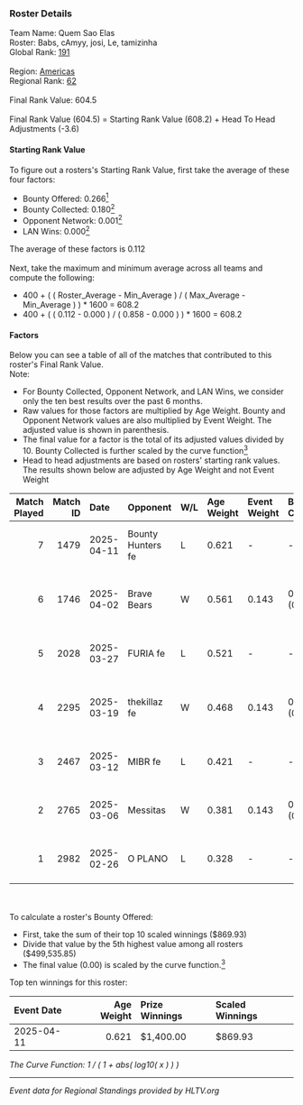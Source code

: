 ### Roster Details<br />
Team Name: Quem Sao Elas<br />
Roster: Babs, cAmyy, josi, Le, tamizinha<br />
Global Rank: [191](../../standings_global_2025_07_07.md)<br />
<br />
Region: [Americas]( ../../standings_americas_2025_07_07.md)<br />
Regional Rank: [62]( ../../standings_americas_2025_07_07.md)<br />
<br />
Final Rank Value:  604.5<br />
<br />
Final Rank Value (604.5) = Starting Rank Value (608.2) + Head To Head Adjustments (-3.6)<br />

#### Starting Rank Value<br />
To figure out a rosters's Starting Rank Value, first take the average of these four factors:<br />
- Bounty Offered: 0.266[<sup>1</sup>](#table2)
- Bounty Collected: 0.180[<sup>2</sup>](#table1)
- Opponent Network: 0.001[<sup>2</sup>](#table1)
- LAN Wins: 0.000[<sup>2</sup>](#table1)

The average of these factors is 0.112<br />
<br />
Next, take the maximum and minimum average across all teams and compute the following:<br />
- 400 + ( ( Roster_Average - Min_Average ) / ( Max_Average - Min_Average ) ) * 1600 = 608.2
- 400 + ( ( 0.112 - 0.000 ) / ( 0.858 - 0.000 ) ) * 1600 = 608.2


#### Factors<br />
Below you can see a table of all of the matches that contributed to this roster's Final Rank Value.<br />
Note:<br />

- For Bounty Collected, Opponent Network, and LAN Wins, we consider only the ten best results over the past 6 months.
- Raw values for those factors are multiplied by Age Weight. Bounty and Opponent Network values are also multiplied by Event Weight. The adjusted value is shown in parenthesis.
- The final value for a factor is the total of its adjusted values divided by 10. Bounty Collected is further scaled by the curve function[<sup>3</sup>](#curveFunction)
- Head to head adjustments are based on rosters' starting rank values. The results shown below are adjusted by Age Weight and not Event Weight
<span id="table1"></span><br />


| Match Played | Match ID | Date       | Opponent          | W/L | Age Weight | Event Weight | Bounty Collected | Opponent Network | LAN Wins  | H2H Adj. | Roster                               |
| -: | -: | :- | :- | :- | :- | :- | :- | :- | :- | -: | :- |
|            7 |     1479 | 2025-04-11 | Bounty Hunters fe | L   | 0.621      | -            | -                | -                | -         |   -10.36 | Babs, cAmyy, josi, Le, tamizinha     |
|            6 |     1746 | 2025-04-02 | Brave Bears       | W   | 0.561      | 0.143        | 0.001 (0.000)    | 0.000 (0.000)    | 0 (0.000) |     6.11 | annaEX, Babs, cAmyy, Le, tamizinha   |
|            5 |     2028 | 2025-03-27 | FURIA fe          | L   | 0.521      | -            | -                | -                | -         |    -1.53 | annaEX, Babs, cAmyy, josi, Le        |
|            4 |     2295 | 2025-03-19 | thekillaz fe      | W   | 0.468      | 0.143        | 0.001 (0.000)    | 0.066 (0.004)    | 0 (0.000) |     7.04 | annaEX, Babs, cAmyy, josi, tamizinha |
|            3 |     2467 | 2025-03-12 | MIBR fe           | L   | 0.421      | -            | -                | -                | -         |    -5.56 | annaEX, Babs, cAmyy, josi, Le        |
|            2 |     2765 | 2025-03-06 | Messitas          | W   | 0.381      | 0.143        | 0.001 (0.000)    | 0.019 (0.001)    | 0 (0.000) |     5.79 | annaEX, Babs, cAmyy, josi, Le        |
|            1 |     2982 | 2025-02-26 | O PLANO           | L   | 0.328      | -            | -                | -                | -         |    -5.14 | annaEX, Babs, cAmyy, josi, Le        |

<br />
<span id="table2"></span><br />
To calculate a roster's Bounty Offered:<br />

- First, take the sum of their top 10 scaled winnings ($869.93)
- Divide that value by the 5th highest value among all rosters ($499,535.85)
- The final value (0.00) is scaled by the curve function.[<sup>3</sup>](#curveFunction)

Top ten winnings for this roster:<br />

| Event Date | Age Weight | Prize Winnings | Scaled Winnings |
| :- | -: | :- | :- |
| 2025-04-11 |      0.621 | $1,400.00      | $869.93         |


<span id="curveFunction"></span>_The Curve Function: 1 / ( 1 + abs( log10( x ) ) )_<br />

---
_Event data for Regional Standings provided by HLTV.org_<br />
